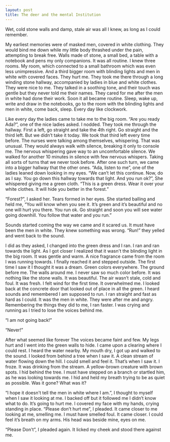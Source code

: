 ```yaml
---
layout: post
title: The deer and the mental Institution
---
```


Wet, cold stone walls and damp, stale air was all I knew, as long as I could remember.

My earliest memories were of masked men, covered in white clothing. They would bind me down while my little body thrashed under the pain, attempting to break free. Walls made of stone, a small bed, a table with a notebook and pens my only companions. It was all routine. I knew three rooms. My room, which connected to a small bathroom which was even less unimpressive. And a third bigger room with blinding lights and men in white with covered faces. They hurt me. They took me there through a long winding stone hallway, accompanied by ladies in blue and white clothes. They were nice to me. They talked in a soothing tone, and their touch was gentle but they never told me their names. They cared for me after the men in white had done their work. Soon it all became routine. Sleep, wake up, write and draw in the notebooks, go to the room with the blinding lights and men in white, come back, sleep. Every day like clockwork. 

Like every day the ladies came to take me to the big room. “Are you ready Ada?”, one of the nice ladies asked. I nodded. 
They took me through the hallway. First a left, go straight and take the 4th right. Go straight and the third left. But we didn’t take it today. We took that third left every time before. The nurses were talking among themselves, whispering. That was unusual. They would always walk with silence, breaking it only to console me. The nervous whispering gave way to an uncomfortable silence. We walked for another 10 minutes in silence with few nervous whispers. Taking all sorts of turns that we never took before. After one such turn, we came into a bigger hallway that the other ones. “Ada, listen to me”, one of the ladies leaned down looking in my eyes. “We can’t let this continue. Now, do as I say. You go down this hallway towards that light. And you run ok?”, She whispered giving me a green cloth. “This is a green dress. Wear it over your white clothes. It will hide you better in the forest.”

“Forest?”, I asked her. Tears formed in her eyes. She started balling and held me, “You will know when you see it. It’s green and it’s beautiful and no one will hurt you there. You run ok. Go straight and soon you will see water going downhill. You follow that water and you run.”

Sounds started coming the way we came and it scared us. It must have been the men in white. They knew something was wrong. 
“Run!” they yelled and went back to the sound.

I did as they asked, I changed into the green dress and I ran. I ran and ran towards the light. As I got closer I realized that it wasn't the blinding light in the big room. It was gentle and warm. A nice fragrance came from the room I was running towards. I finally reached it and stepped outside. The first time I saw it I thought it was a dream. Green colors everywhere. The ground before me. The walls around me. I never saw so much color before. It was nothing like the stone walls. It was beautiful. The air wasn’t stale, cold and foul. It was fresh. I felt wind for the first time. It overwhelmed me. I looked back at the concrete door that looked out of place in all the green. I heard sounds and remembered I am supposed to run.
I ran straight and fast as hard as I could.  It was the men in white. They were after me and angry. Remembering the things they did to me, I ran faster. I was crying and running as I tried to lose the voices behind me. 

“I am not going back!”

“Never!”

After what seemed like forever The voices became faint and few. My legs hurt and I went into the green walls to hide. I came upon a clearing where I could rest. I heard the water nearby. My mouth dry, I got up and walked to the sound. I looked from behind a tree when I saw it. A clean stream of water flowing down the hill. I could smell and feel it. That’s when I saw it. I froze. It was drinking from the stream. A yellow-brown creature with brown spots. I hid behind the tree. I must have stepped on a branch or startled him, as he was looking towards me. I hid and held my breath trying to be as quiet as possible. Was it gone? What was it?

“I hope it doesn't tell the men in white where I am.”, I thought to myself when I saw it looking at me. I backed off but it followed me I didn’t know what to do. It’s going to hurt me. I covered my face with my hands, crying standing in place.
“Please don’t hurt me”, I pleaded. It came closer to me looking at me, smelling me. I must have smelled foul. It came closer. I could feel it’s breath on my arms. His head was beside mine, eyes on me. 

“Please Don't”, I pleaded again. It licked my cheek and stood there against me.
